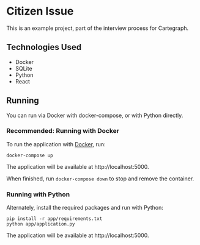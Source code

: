 # Citizen Issue

This is an example project, part of the interview process for Cartegraph.

## Technologies Used
- Docker
- SQLite
- Python
- React

## Running
You can run via Docker with docker-compose, or with Python directly.


### Recommended: Running with Docker

To run the application with [Docker](https://www.docker.com/community-edition), run:

    docker-compose up

The application will be available at http://localhost:5000.

When finished, run `docker-compose down` to stop and remove the container.
### Running with Python

Alternately, install the required packages and run with Python:

    pip install -r app/requirements.txt
    python app/application.py

The application will be available at http://localhost:5000.

